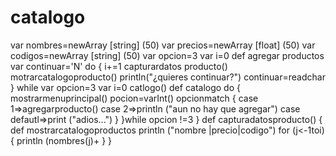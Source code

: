 # catalogo
var nombres=newArray [string] (50)
var precios=newArray [float] (50)
var codigos=newArray [string] (50)
var opcion=3
var i=0
def agregar productos
var continuar='N'
do
{
i+=1
capturardatos producto()
motrarcatalogoproducto()
println("¿quieres continuar?")
continuar=readchar
}
while
var opcion=3
var i=0
catlogo()
def catalogo
do
{
mostrarmenuprincipal()
pocion=varInt()
opcionmatch
{
case 1=>agregarproducto()
case 2=>println ("aun no hay que agregar")
case defautl=>print ("adios...")
}
}while opcion !=3
}
def capturadatosproducto()
{
def mostrarcatalogoproductos
println ("nombre |precio|codigo")
for (j<-1toi){
println (nombres(j)+
}
}
